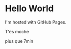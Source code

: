 <!DOCTYPE html>
<html>
<body>
<h1>Hello World</h1>
<p>I'm hosted with GitHub Pages.</p>
<p>T'es moche</p>
<p>plus que 7min</p>
</body>
</html>